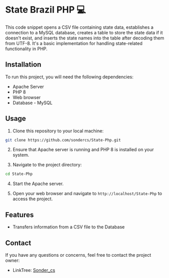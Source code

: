 # State Brazil PHP 💻

This code snippet opens a CSV file containing state data, establishes a connection to a MySQL database, creates a table to store the state data if it doesn't exist, and inserts the state names into the table after decoding them from UTF-8. It's a basic implementation for handling state-related functionality in PHP.

## Installation

To run this project, you will need the following dependencies:

- Apache Server
- PHP 8
- Web browser
- Database - MySQL

## Usage

1. Clone this repository to your local machine:

```bash
git clone https://github.com/sondercs/State-Php.git
```

2. Ensure that Apache server is running and PHP 8 is installed on your system.

3. Navigate to the project directory:

```bash
cd State-Php
```

4. Start the Apache server.

5. Open your web browser and navigate to `http://localhost/State-Php` to access the project.

## Features

- Transfers information from a CSV file to the Database

## Contact

If you have any questions or concerns, feel free to contact the project owner:

- LinkTree: [Sonder_cs](https://linktr.ee/Sonder_cs)

